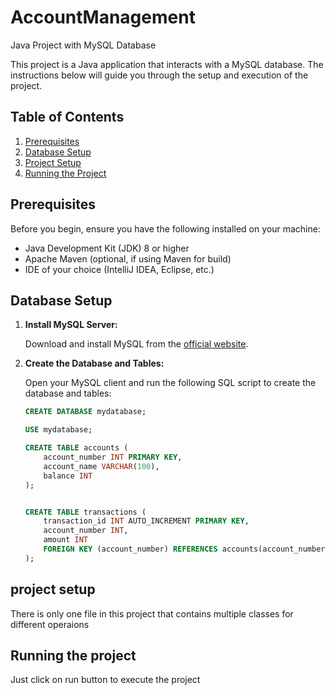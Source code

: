 # AccountManagement
 Java Project with MySQL Database

This project is a Java application that interacts with a MySQL database. The instructions below will guide you through the setup and execution of the project.

## Table of Contents

1. [Prerequisites](#prerequisites)
2. [Database Setup](#database-setup)
3. [Project Setup](#project-setup)
4. [Running the Project](#running-the-project)


## Prerequisites

Before you begin, ensure you have the following installed on your machine:

- Java Development Kit (JDK) 8 or higher
- Apache Maven (optional, if using Maven for build)
- IDE of your choice (IntelliJ IDEA, Eclipse, etc.)

## Database Setup

1. **Install MySQL Server:**

   Download and install MySQL from the [official website](https://dev.mysql.com/downloads/installer/).

2. **Create the Database and Tables:**

   Open your MySQL client and run the following SQL script to create the database and tables:

   ```sql
   CREATE DATABASE mydatabase;

   USE mydatabase;

   CREATE TABLE accounts (
       account_number INT PRIMARY KEY,
       account_name VARCHAR(100),
       balance INT
   );


   CREATE TABLE transactions (
       transaction_id INT AUTO_INCREMENT PRIMARY KEY,
       account_number INT,
       amount INT
       FOREIGN KEY (account_number) REFERENCES accounts(account_number)
   );
  ## project setup
   There is only one  file in this project that contains multiple classes for different operaions

  ## Running the project 
  Just click on run button to execute the project
 
  
